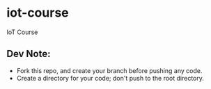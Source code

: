 # iot-course
IoT Course

## Dev Note:
  - Fork this repo, and create your branch before pushing any code.
  - Create a directory for your code; don't push to the root directory.
